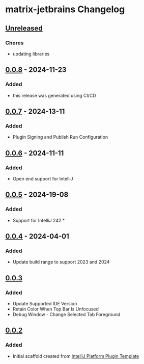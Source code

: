 <!-- Keep a Changelog guide -> https://keepachangelog.com -->

# matrix-jetbrains Changelog

## [Unreleased]

### Chores

- updating libraries

## [0.0.8] - 2024-11-23

### Added

- this release was generated using CI/CD

## [0.0.7] - 2024-13-11

### Added

- Plugin Signing and Publish Run Configuration

## [0.0.6] - 2024-11-11

### Added

- Open end support for IntelliJ

## [0.0.5] - 2024-19-08

### Added

- Support for IntelliJ 242.*

## [0.0.4] - 2024-04-01

### Added

- Update build range to support 2023 and 2024

## [0.0.3]

### Added

- Update Supported IDE Version
- Retain Color When Top Bar Is Unfocused
- Debug Window - Change Selected Tab Foreground

## [0.0.2]

### Added

- Initial scaffold created from [IntelliJ Platform Plugin Template](https://github.com/JetBrains/intellij-platform-plugin-template)

[Unreleased]: https://github.com/techhuntstudio/matrix-jetbrains/compare/v0.0.8...HEAD
[0.0.8]: https://github.com/techhuntstudio/matrix-jetbrains/compare/v0.0.7...v0.0.8
[0.0.7]: https://github.com/techhuntstudio/matrix-jetbrains/compare/v0.0.6...v0.0.7
[0.0.6]: https://github.com/techhuntstudio/matrix-jetbrains/compare/v0.0.5...v0.0.6
[0.0.5]: https://github.com/techhuntstudio/matrix-jetbrains/compare/v0.0.4...v0.0.5
[0.0.4]: https://github.com/techhuntstudio/matrix-jetbrains/compare/v0.0.3...v0.0.4
[0.0.3]: https://github.com/techhuntstudio/matrix-jetbrains/compare/v0.0.2...v0.0.3
[0.0.2]: https://github.com/techhuntstudio/matrix-jetbrains/commits/v0.0.2
